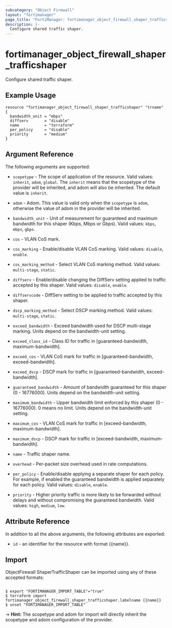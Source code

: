 ```yaml
---
subcategory: "Object Firewall"
layout: "fortimanager"
page_title: "FortiManager: fortimanager_object_firewall_shaper_trafficshaper"
description: |-
  Configure shared traffic shaper.
---
```


# fortimanager_object_firewall_shaper_trafficshaper
Configure shared traffic shaper.

## Example Usage

```hcl
resource "fortimanager_object_firewall_shaper_trafficshaper" "trname" {
  bandwidth_unit = "mbps"
  diffserv       = "disable"
  name           = "terraform"
  per_policy     = "disable"
  priority       = "medium"
}
```

## Argument Reference


The following arguments are supported:

* `scopetype` - The scope of application of the resource. Valid values: `inherit`, `adom`, `global`. The `inherit` means that the scopetype of the provider will be inherited, and adom will also be inherited. The default value is `inherit`.
* `adom` - Adom. This value is valid only when the `scopetype` is `adom`, otherwise the value of adom in the provider will be inherited.

* `bandwidth_unit` - Unit of measurement for guaranteed and maximum bandwidth for this shaper (Kbps, Mbps or Gbps). Valid values: `kbps`, `mbps`, `gbps`.

* `cos` - VLAN CoS mark.
* `cos_marking` - Enable/disable VLAN CoS marking. Valid values: `disable`, `enable`.

* `cos_marking_method` - Select VLAN CoS marking method. Valid values: `multi-stage`, `static`.

* `diffserv` - Enable/disable changing the DiffServ setting applied to traffic accepted by this shaper. Valid values: `disable`, `enable`.

* `diffservcode` - DiffServ setting to be applied to traffic accepted by this shaper.
* `dscp_marking_method` - Select DSCP marking method. Valid values: `multi-stage`, `static`.

* `exceed_bandwidth` - Exceed bandwidth used for DSCP multi-stage marking. Units depend on the bandwidth-unit setting.
* `exceed_class_id` - Class ID for traffic in [guaranteed-bandwidth, maximum-bandwidth].
* `exceed_cos` - VLAN CoS mark for traffic in [guaranteed-bandwidth, exceed-bandwidth].
* `exceed_dscp` - DSCP mark for traffic in [guaranteed-bandwidth, exceed-bandwidth].
* `guaranteed_bandwidth` - Amount of bandwidth guaranteed for this shaper (0 - 16776000). Units depend on the bandwidth-unit setting.
* `maximum_bandwidth` - Upper bandwidth limit enforced by this shaper (0 - 16776000). 0 means no limit. Units depend on the bandwidth-unit setting.
* `maximum_cos` - VLAN CoS mark for traffic in [exceed-bandwidth, maximum-bandwidth].
* `maximum_dscp` - DSCP mark for traffic in [exceed-bandwidth, maximum-bandwidth].
* `name` - Traffic shaper name.
* `overhead` - Per-packet size overhead used in rate computations.
* `per_policy` - Enable/disable applying a separate shaper for each policy. For example, if enabled the guaranteed bandwidth is applied separately for each policy. Valid values: `disable`, `enable`.

* `priority` - Higher priority traffic is more likely to be forwarded without delays and without compromising the guaranteed bandwidth. Valid values: `high`, `medium`, `low`.



## Attribute Reference

In addition to all the above arguments, the following attributes are exported:
* `id` - an identifier for the resource with format {{name}}.

## Import

ObjectFirewall ShaperTrafficShaper can be imported using any of these accepted formats:
```

$ export "FORTIMANAGER_IMPORT_TABLE"="true"
$ terraform import fortimanager_object_firewall_shaper_trafficshaper.labelname {{name}}
$ unset "FORTIMANAGER_IMPORT_TABLE"
```
-> **Hint:** The scopetype and adom for import will directly inherit the scopetype and adom configuration of the provider.

